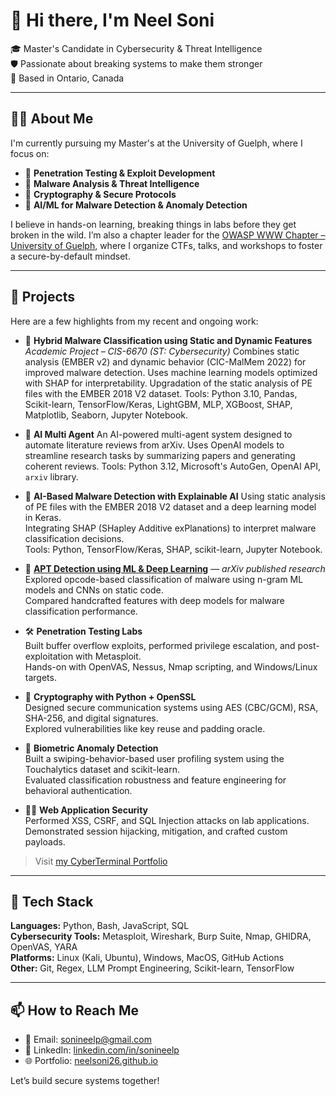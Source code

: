 # 👋 Hi there, I'm Neel Soni

🎓 Master's Candidate in Cybersecurity & Threat Intelligence  
🛡️ Passionate about breaking systems to make them stronger  
📍 Based in Ontario, Canada

---

## 👨‍💻 About Me

I'm currently pursuing my Master's at the University of Guelph, where I focus on:

- 🐍 **Penetration Testing & Exploit Development**
- 🧠 **Malware Analysis & Threat Intelligence**
- 🔐 **Cryptography & Secure Protocols**
- 🤖 **AI/ML for Malware Detection & Anomaly Detection**

I believe in hands-on learning, breaking things in labs before they get broken in the wild. I’m also a chapter leader for the [OWASP WWW Chapter – University of Guelph](https://owasp.org/www-chapter-university-of-guelph/), where I organize CTFs, talks, and workshops to foster a secure-by-default mindset.

---

## 🚀 Projects

Here are a few highlights from my recent and ongoing work:

- 🧠 **Hybrid Malware Classification using Static and Dynamic Features** 
  _Academic Project – CIS-6670 (ST: Cybersecurity)_ 
  Combines static analysis (EMBER v2) and dynamic behavior (CIC-MalMem 2022) for improved malware detection. Uses machine learning models optimized with SHAP for interpretability. 
  Upgradation of the static analysis of PE files with the EMBER 2018 V2 dataset. 
  Tools: Python 3.10, Pandas, Scikit-learn, TensorFlow/Keras, LightGBM, MLP, XGBoost, SHAP, Matplotlib, Seaborn, Jupyter Notebook. 

- 🤖 **AI Multi Agent** 
  An AI-powered multi-agent system designed to automate literature reviews from arXiv. Uses OpenAI models to streamline research tasks by summarizing papers and generating coherent reviews. 
  Tools: Python 3.12, Microsoft's AutoGen, OpenAI API, `arxiv` library. 

- 🧠 **AI-Based Malware Detection with Explainable AI**
  Using static analysis of PE files with the EMBER 2018 V2 dataset and a deep learning model in Keras.  
  Integrating SHAP (SHapley Additive exPlanations) to interpret malware classification decisions.  
  Tools: Python, TensorFlow/Keras, SHAP, scikit-learn, Jupyter Notebook.

- 🔬 [**APT Detection using ML & Deep Learning**](https://arxiv.org/abs/2504.13408) — *arXiv published research*  
  Explored opcode-based classification of malware using n-gram ML models and CNNs on static code.  
  Compared handcrafted features with deep models for malware classification performance.

- 🛠️ **Penetration Testing Labs**  
  Built buffer overflow exploits, performed privilege escalation, and post-exploitation with Metasploit.  
  Hands-on with OpenVAS, Nessus, Nmap scripting, and Windows/Linux targets.

- 🔐 **Cryptography with Python + OpenSSL**  
  Designed secure communication systems using AES (CBC/GCM), RSA, SHA-256, and digital signatures.  
  Explored vulnerabilities like key reuse and padding oracle.

- 📱 **Biometric Anomaly Detection**  
  Built a swiping-behavior-based user profiling system using the Touchalytics dataset and scikit-learn.  
  Evaluated classification robustness and feature engineering for behavioral authentication.

- 🕵️‍♂️ **Web Application Security**  
  Performed XSS, CSRF, and SQL Injection attacks on lab applications.  
  Demonstrated session hijacking, mitigation, and crafted custom payloads.

> Visit [my CyberTerminal Portfolio](https://neelsoni26.github.io/)

---

## 🧰 Tech Stack

**Languages:** Python, Bash, JavaScript, SQL  
**Cybersecurity Tools:** Metasploit, Wireshark, Burp Suite, Nmap, GHIDRA, OpenVAS, YARA  
**Platforms:** Linux (Kali, Ubuntu), Windows, MacOS, GitHub Actions  
**Other:** Git, Regex, LLM Prompt Engineering, Scikit-learn, TensorFlow

---

## 📫 How to Reach Me

- 📧 Email: [sonineelp@gmail.com](mailto:sonineelp@gmail.com)  
- 💼 LinkedIn: [linkedin.com/in/sonineelp](https://linkedin.com/in/sonineelp)  
- 🌐 Portfolio: [neelsoni26.github.io](https://neelsoni26.github.io/)

Let’s build secure systems together!

